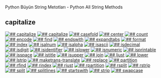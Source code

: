 Python Büyün String Metotları - Python All String Methods

## capitalize


[![## capitalize](https://img.youtube.com/vi/g3JrPY3ogCw/0.jpg)](https://youtube.com/shorts/g3JrPY3ogCw "capitalize")
[![## capitalize](https://img.youtube.com/vi/g3JrPY3ogCw/0.jpg)](https://youtube.com/shorts/g3JrPY3ogCw "capitalize")
[![## casefold](https://img.youtube.com/vi/Q2HslIP03pk/0.jpg)](https://youtube.com/shorts/Q2HslIP03pk "casefold")
[![## center](https://img.youtube.com/vi/1fJgV2g4npU/0.jpg)](https://youtube.com/shorts/1fJgV2g4npU "center")
[![## count](https://img.youtube.com/vi/intW7LeBVLw/0.jpg)](https://youtube.com/shorts/intW7LeBVLw "count")
[![## encode](https://img.youtube.com/vi/IgCqZhqUvaQ/0.jpg)](https://youtube.com/shorts/IgCqZhqUvaQ "encode")
[![## find](https://img.youtube.com/vi/RNMoIcRAUu4/0.jpg)](https://youtube.com/shorts/RNMoIcRAUu4 "find")
[![## endswith](https://img.youtube.com/vi/2dKG7jLtthE/0.jpg)](https://youtube.com/shorts/2dKG7jLtthE "endswith")
[![## expandtabs](https://img.youtube.com/vi/jAqfG2K-UpE/0.jpg)](https://youtube.com/shorts/jAqfG2K-UpE "expandtabs")
[![## format](https://img.youtube.com/vi/q6gPgi4BExg/0.jpg)](https://youtube.com/shorts/q6gPgi4BExg "format")
[![## index](https://img.youtube.com/vi/-k4f_dwbyGQ/0.jpg)](https://youtube.com/shorts/-k4f_dwbyGQ "index")
[![## isalnum](https://img.youtube.com/vi/Qtc7J01EwMI/0.jpg)](https://youtube.com/shorts/Qtc7J01EwMI "isalnum")
[![## isalpha](https://img.youtube.com/vi/bPQFNwlWRvg/0.jpg)](https://youtube.com/shorts/bPQFNwlWRvg "isalpha")
[![## isascii](https://img.youtube.com/vi/0O5FCm3FiTw/0.jpg)](https://youtube.com/shorts/0O5FCm3FiTw "isascii")
[![## isdecimal](https://img.youtube.com/vi/7SqyFEdcWKs/0.jpg)](https://youtube.com/shorts/7SqyFEdcWKs "isdecimal")
[![## isdigit](https://img.youtube.com/vi/tbOOSu_I_TI/0.jpg)](https://youtube.com/shorts/tbOOSu_I_TI "isdigit")
[![## isidentifier](https://img.youtube.com/vi/yQbHjZAyjpw/0.jpg)](https://youtube.com/shorts/yQbHjZAyjpw "isidentifier")
[![## islower](https://img.youtube.com/vi/gV053lQpmfs/0.jpg)](https://youtube.com/shorts/gV053lQpmfs "islower")
[![## isnumeric](https://img.youtube.com/vi//0.jpg)](https://youtube.com/shorts/ "isnumeric")
[![## isprintable](https://img.youtube.com/vi/lsL0DpwwB0M/0.jpg)](https://youtube.com/shorts/lsL0DpwwB0M "isprintable")
[![## isspace](https://img.youtube.com/vi//0.jpg)](https://youtube.com/shorts/ "isspace")
[![## istitle](https://img.youtube.com/vi/q-8RstSK3fU/0.jpg)](https://youtube.com/shorts/q-8RstSK3fU "istitle")
[![## isupper](https://img.youtube.com/vi/9lKT1qOs4wY/0.jpg)](https://youtube.com/shorts/9lKT1qOs4wY "isupper")
[![## join](https://img.youtube.com/vi/0Rk4oeXDvCo/0.jpg)](https://youtube.com/shorts/0Rk4oeXDvCo "join")
[![## ljust](https://img.youtube.com/vi/o8fnIx3Vr9A/0.jpg)](https://youtube.com/shorts/o8fnIx3Vr9A "ljust")
[![## lower](https://img.youtube.com/vi/xolCoYpGtaY/0.jpg)](https://youtube.com/shorts/xolCoYpGtaY "lower")
[![## lstrip](https://img.youtube.com/vi//0.jpg)](https://youtube.com/shorts/ "lstrip")
[![## maketrans-translate](https://img.youtube.com/vi/uHsb4Cl7x-U/0.jpg)](https://youtube.com/shorts/uHsb4Cl7x-U "maketrans-translate")
[![## replace](https://img.youtube.com/vi/xZ8_f_0RYg4/0.jpg)](https://youtube.com/shorts/xZ8_f_0RYg4 "replace")
[![## partition](https://img.youtube.com/vi/xjPiRYaxopg/0.jpg)](https://youtube.com/shorts/xjPiRYaxopg "partition")
[![## rfind](https://img.youtube.com/vi/T2X7H4xk9cY/0.jpg)](https://youtube.com/shorts/T2X7H4xk9cY "rfind")
[![## rindex](https://img.youtube.com/vi/p7q974kGe20/0.jpg)](https://youtube.com/shorts/p7q974kGe20 "rindex")
[![## rjust](https://img.youtube.com/vi/EpSie-CaGno/0.jpg)](https://youtube.com/shorts/EpSie-CaGno "rjust")
[![## rpartition](https://img.youtube.com/vi/tghTCwsNu6w/0.jpg)](https://youtube.com/shorts/tghTCwsNu6w "rpartition")
[![## rsplit](https://img.youtube.com/vi/FejTINNwpVk/0.jpg)](https://youtube.com/shorts/FejTINNwpVk "rsplit")
[![## rstrip](https://img.youtube.com/vi/czKJ2TJqhGg/0.jpg)](https://youtube.com/shorts/czKJ2TJqhGg "rstrip")
[![## split](https://img.youtube.com/vi/pbx3kzqplx0/0.jpg)](https://youtube.com/shorts/pbx3kzqplx0 "split")
[![## splitlines](https://img.youtube.com/vi/qWjlhEIknB4/0.jpg)](https://youtube.com/shorts/qWjlhEIknB4 "splitlines")
[![## startswith](https://img.youtube.com/vi/6tR3RDENYYI/0.jpg)](https://youtube.com/shorts/6tR3RDENYYI "startswith")
[![## strip](https://img.youtube.com/vi/dYF0XjR9yf8/0.jpg)](https://youtube.com/shorts/dYF0XjR9yf8 "strip")
[![## swapcase](https://img.youtube.com/vi/Fc27Nu45WaA/0.jpg)](https://youtube.com/shorts/Fc27Nu45WaA "swapcase")

